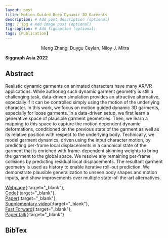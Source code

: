 ```yaml
---
layout: post
title: Motion Guided Deep Dynamic 3D Garments
description: # Add post description (optional)
img: 7.jpg # Add image post (optional)
fig-caption: # Add figcaption (optional)
tags: [Publication]
---
```

<center>Meng Zhang, Duygu Ceylan, Niloy J. Mitra</center>

**Siggraph Asia 2022**

## Abstract
Realistic dynamic garments on animated characters have many AR/VR applications.
While authoring such dynamic garment geometry is still a challenging
task, data-driven simulation provides an attractive alternative, especially
if it can be controlled simply using the motion of the underlying character.
In this work, we focus on motion guided dynamic 3D garments, especially
for loose garments. In a data-driven setup, we first learn a generative space
of plausible garment geometries. Then, we learn a mapping to this space to
capture the motion dependent dynamic deformations, conditioned on the
previous state of the garment as well as its relative position with respect to
the underlying body. Technically, we model garment dynamics, driven using
the input character motion, by predicting per-frame local displacements
in a canonical state of the garment that is enriched with frame-dependent
skinning weights to bring the garment to the global space. We resolve any
remaining per-frame collisions by predicting residual local displacements.
The resultant garment geometry is used as history to enable iterative roll-out
prediction. We demonstrate plausible generalization to unseen body shapes
and motion inputs, and show improvements over multiple state-of-the-art
alternatives.


[Webpage](https://geometry.cs.ucl.ac.uk/projects/2022/MotionDeepGarment/){:target="_blank"}, <br />
[Code](https://github.com/MengZephyr/Motion-Guided-Deep-Dynamic-3D-Garment){:target="_blank"}, <br />
[Paper](https://arxiv.org/pdf/2209.11449.pdf){:target="_blank"}, <br />
[Supplementary video](https://www.youtube.com/watch?v=4CipJBkhg10){:target="_blank"}, <br />
[Fast Forward](https://www.youtube.com/watch?v=eDdhDJyzzcg){:target="_blank"}, <br />
[Paper talk](https://www.youtube.com/watch?v=qHpDg_mMMMA){:target="_blank"}


## BibTex

